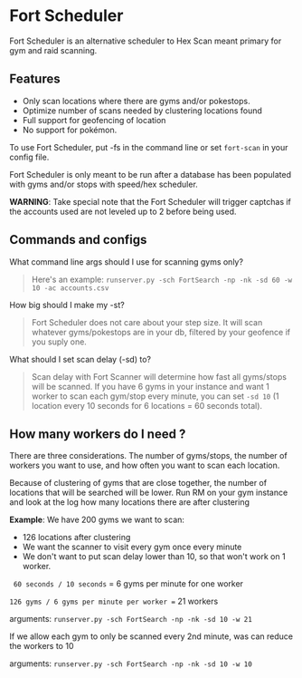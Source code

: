 # Fort Scheduler

Fort Scheduler is an alternative scheduler to Hex Scan meant primary for gym and raid scanning.

## Features

* Only scan locations where there are gyms and/or pokestops. 
* Optimize number of scans needed by clustering locations found
* Full support for geofencing of location
* No support for pokémon.

To use Fort Scheduler, put -fs in the command line or set `fort-scan` in your config file.

Fort Scheduler is only meant to be run after a database has been populated with gyms and/or stops with speed/hex scheduler.

**WARNING**: Take special note that the Fort Scheduler will trigger captchas if the accounts used are not leveled up to 2 before being used.  


## Commands and configs

What command line args should I use for scanning gyms only?

> Here's an example: `runserver.py -sch FortSearch -np -nk -sd 60 -w 10 -ac accounts.csv`

How big should I make my -st?

> Fort Scheduler does not care about your step size. It will scan whatever gyms/pokestops are in your db, filtered by your geofence if you suply one.

What should I set scan delay (-sd) to?

> Scan delay with Fort Scanner will determine how fast all gyms/stops will be scanned. If you have 6 gyms in your instance and want 1 worker to scan each gym/stop every minute, you can set `-sd 10` (1 location every 10 seconds for 6 locations = 60 seconds total).

## How many workers do I need ? 
There are three considerations. The number of gyms/stops, the number of workers you want to use, and how often you want to scan each location.

Because of clustering of gyms that are close together, the number of locations that will be searched will be lower. Run RM on your gym instance and look at the log how many locations there are after clustering

**Example**:
We have 200 gyms we want to scan:

 - 126 locations after clustering
 - We want the scanner to visit every gym once every minute
 - We don't want to put scan delay lower than 10, so that won't work on 1 worker.
 
 ` 60 seconds / 10 seconds` = 6 gyms per minute for one worker  
 
 ` 126 gyms / 6 gyms per minute per worker = ` 21 workers  

arguments: `runserver.py -sch FortSearch -np -nk -sd 10 -w 21`

If we allow each gym to only be scanned every 2nd minute, was can reduce the workers to 10

arguments: `runserver.py -sch FortSearch -np -nk -sd 10 -w 10`
